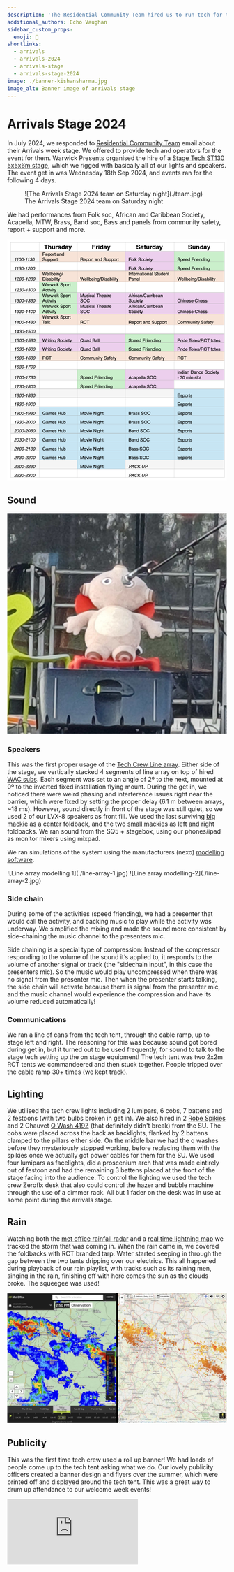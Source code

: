 ```yaml
---
description: 'The Residential Community Team hired us to run tech for their 2024 arrivals stage weekend.'
additional_authors: Echo Vaughan
sidebar_custom_props:
  emoji: 🌟
shortlinks:
  - arrivals
  - arrivals-2024
  - arrivals-stage
  - arrivals-stage-2024
image: ./banner-kishansharma.jpg
image_alt: Banner image of arrivals stage
---
```

# Arrivals Stage 2024

In July 2024, we responded to [Residential Community Team](https://warwick.ac.uk/services/rescommunity/rct/) email about their Arrivals week stage.
We offered to provide tech and operators for the event for them. Warwick Presents organised the hire of a [Stage Tech ST130 5x5x6m stage](https://www.stagetecheventhire.co.uk/small-trailer-stage.html), which we rigged with basically all of our lights and speakers.
The event get in was Wednesday 18th Sep 2024, and events ran for the following 4 days.

<figure>
![The Arrivals Stage 2024 team on Saturday night](./team.jpg)
<figcaption>The Arrivals Stage 2024 team on Saturday night</figcaption>
</figure>

We had performances from Folk soc, African and Caribbean Society, Acapella, MTW, Brass, Band soc, Bass and panels from
community safety, report + support and more.

![Full schedule of the event](./schedule.png)


## Sound

![Makka Pakka with a SM58](./arrivals-makka-pakka.jpg)

### Speakers

This was the first proper usage of the [Tech Crew Line array](https://www.nexo-sa.com/products/geo-s1210/).
Either side of the stage, we vertically stacked 4 segments of line array on top of hired [WAC subs](https://emacoustics.co.uk/docs/products/s-215/).
Each segment was set to an angle of 2º to the next, mounted at 0º to the inverted fixed installation flying mount.
During the get in, we noticed there were weird phasing and interference issues right near the barrier, which were fixed by setting the proper delay (6.1 m between arrays, ~18 ms).
However, sound directly in front of the stage was still quiet, so we used 2 of our LVX-8 speakers as front fill.
We used the last surviving [big mackie](https://mackie.com/en/products/loudspeakers/srm-portable/SRM450.html) as a center foldback, and the two [small mackies](https://mackie.com/en/products/loudspeakers/srm-portable/SRM350.html) as left and right foldbacks.
We ran sound from the SQ5 + stagebox, using our phones/ipad as monitor mixers using mixpad.

We ran simulations of the system using the manufacturers (nexo) [modelling software](https://www.nexo-sa.com/systems/software/).

<div class="img-gallery">
  ![Line array modelling 1](./line-array-1.jpg) ![Line array modelling-2](./line-array-2.jpg)
</div>

### Side chain

During some of the activities (speed friending), we had a presenter that would call the activity, and backing music to play while the activity was underway.
We simplified the mixing and made the sound more consistent by side-chaining the music channel to the presenters mic.

Side chaining is a special type of compression:
Instead of the compressor responding to the volume of the sound it’s applied to, it responds to the volume of another signal or track (the "sidechain input", in this case the presenters mic).
So the music would play uncompressed when there was no signal from the presenter mic.
Then when the presenter starts talking, the side chain will activate because there is signal from the presenter mic, and the music channel would experience the compression and have its volume reduced automatically!

### Communications

We ran a line of cans from the tech tent, through the cable ramp, up to stage left and right.
The reasoning for this was because sound got bored during get in, but it turned out to be used frequently, for sound to talk to the stage tech setting up the on stage equipment!
The tech tent was two 2x2m RCT tents we commandeered and then stuck together.
People tripped over the cable ramp 30+ times (we kept track).

## Lighting

We utilised the tech crew lights including 2 lumipars, 6 cobs, 7 battens and 2 festoons (with two bulbs broken in get in). We also hired in 2 [Robe Spikies](https://www.robe.cz/spikie) and 2 Chauvet [Q Wash 419Z](https://www.chauvetprofessional.com/wp-content/uploads/2015/06/QWash419ZLED-CutSheet.pdf) (that definitely didn't break) from the SU.
The cobs were placed across the back as backlights, flanked by 2 battens clamped to the pillars either side.
On the middle bar we had the q washes before they mysteriously stopped working, before replacing them with the spikies once we actually got power cables for them for the SU.
We used four lumipars as facelights, did a proscenium arch that was made eintirely out of festoon and had the remaining 3 battens placed at the front of the stage facing into the audience.
To control the lighting we used the tech crew Zeroflx desk that also could control the hazer and bubble machine through the use of a dimmer rack.
All but 1 fader on the desk was in use at some point during the arrivals stage.

## Rain

Watching both the [met office rainfall radar](<https://www.metoffice.gov.uk/weather/maps-and-charts/rainfall-radar-forecast-map#?search=Coventry%20(West%20Midlands%20Conurbation)&slatlong=52.40648031234741%2C-1.5181946754455566&sgeohash=gcqfjkq3z&model=ukmo-ukv&layer=rainfall-rate&bbox=[[51.58901622923168,-4.155578613281251],[53.207677555890015,1.1178588867187502]]>) and a [real time lightning map](https://www.lightningmaps.org/?lang=en#m=oss;t=3;s=0;o=0;b=;ts=0;) we tracked the storm that was coming in.
When the rain came in, we covered the foldbacks with RCT branded tarp.
Water started seeping in through the gap between the two tents dripping over our electrics.
This all happened during playback of our rain playlist, with tracks such as its raining men, singing in the rain, finishing off with here comes the sun as the clouds broke.
The squeegee was used!

![Arrivals weather patterns](./arrivals-weather.jpg)

## Publicity

This was the first time tech crew used a roll up banner!
We had loads of people come up to the tech tent asking what we do.
Our lovely publicity officers created a banner design and flyers over the summer, which were printed off and displayed around the tech tent.
This was a great way to drum up attendance to our welcome week events!

<div class="video-full">
  <iframe
    src="https://www.youtube.com/embed/yg9dulfQpjw?si=hPr4i0ljPjCWlblW"
    title="YouTube video player"
    frameborder="0"
    allow="accelerometer; autoplay; clipboard-write; encrypted-media; gyroscope; picture-in-picture; web-share"
    referrerpolicy="strict-origin-when-cross-origin"
    allowfullscreen
  ></iframe>
</div>
